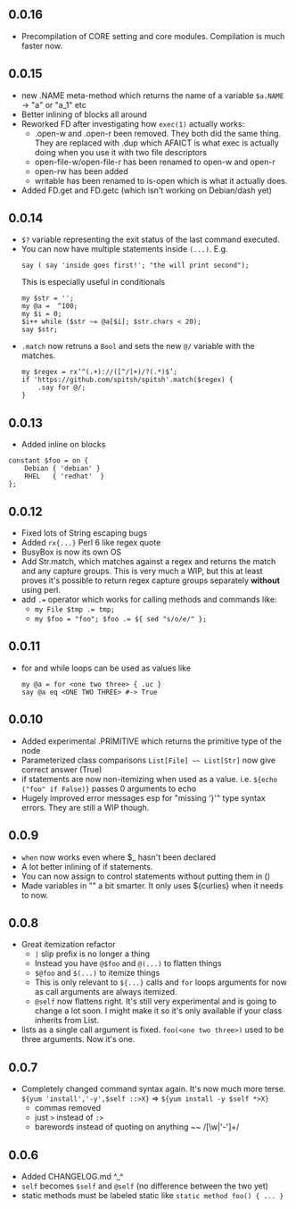 ## 0.0.16

- Precompilation of CORE setting and core modules. Compilation is much faster now.


## 0.0.15

- new .NAME meta-method which returns the name of a variable
  `$a.NAME` -> "a" or "a_1" etc
- Better inlining of blocks all around
- Reworked FD after investigating how `exec(1)` actually works:
  - .open-w and .open-r been removed. They
  both did the same thing. They are replaced with .dup which AFAICT is
  what exec is actually doing when you use it with two file descriptors
  - open-file-w/open-file-r has been renamed to open-w and open-r
  - open-rw has been added
  - writable has been renamed to is-open which is what it actually does.
- Added FD.get and FD.getc (which isn't working on Debian/dash yet)

## 0.0.14

- `$?` variable representing the exit status of the last command
  executed.
- You can now have multiple statements inside `(...)`. E.g.
  ```perl6
  say ( say 'inside goes first!'; "the will print second");
  ```
  This is especially useful in conditionals
  ```perl6
  my $str = '';
  my @a =  ^100;
  my $i = 0;
  $i++ while ($str ~= @a[$i]; $str.chars < 20);
  say $str;
  ```
- `.match` now retruns a `Bool` and sets the new `@/` variable with the matches.
  ```perl6
  my $regex = rx‘^(.+)://([^/]+)/?(.*)$’;
  if 'https://github.com/spitsh/spitsh'.match($regex) {
      .say for @/;
  }
  ```

## 0.0.13

- Added inline on blocks
```perl6
constant $foo = on {
    Debian { 'debian' }
    RHEL   { 'redhat'  }
};
```

## 0.0.12

- Fixed lots of String escaping bugs
- Added `rx{...}` Perl 6 like regex quote
- BusyBox is now its own OS
- Add Str.match, which matches against a regex and returns the match
  and any capture groups. This is very much a WIP, but this at least
  proves it's possible to return regex capture groups separately
  **without** using perl.
- add `.=` operator which works for calling methods and commands like:
  - `my File $tmp .= tmp;`
  - `my $foo = "foo"; $foo .= ${ sed "s/o/e/" };`

## 0.0.11

- for and while loops can be used as values like
  ```perl6
  my @a = for <one two three> { .uc }
  say @a eq <ONE TWO THREE> #-> True
  ```

## 0.0.10

- Added experimental .PRIMITIVE which returns the primitive type of the node
- Parameterized class comparisons `List[File] ~~ List[Str]` now give
  correct answer (True)
- if statements are now non-itemizing when used as a
  value. i.e. `${echo ("foo" if False)}` passes 0 arguments to echo
- Hugely improved error messages esp for "missing '}'" type syntax
  errors. They are still a WIP though.

## 0.0.9

- `when` now works even where $_ hasn't been declared
- A lot better inlining of if statements.
- You can now assign to control statements without putting them in ()
- Made variables in "" a bit smarter. It only uses ${curlies} when it needs to now.


## 0.0.8

- Great itemization refactor
  - `|` slip prefix is no longer a thing
  - Instead you have `@$foo` and `@(...)` to flatten things
  - `$@foo` and `$(...)` to itemize things
  - This is only relevant to `${...}` calls and `for` loops arguments
    for now as call arguments are always itemized.
  - `@self` now flattens right. It's still very experimental and is
    going to change a lot soon. I might make it so it's only available
    if your class inherits from List.
- lists as a single call argument is fixed. `foo(<one two three>)` used
  to be three arguments. Now it's one.

## 0.0.7

- Completely changed command syntax again. It's now much more terse.
  `${yum 'install','-y',$self ::>X}` => `${yum install -y $self *>X}`
  - commas removed
  - just `>` instead of `:>`
  - barewords instead of quoting on anything ~~ /[\w|'-']+/

## 0.0.6

- Added CHANGELOG.md ^_^
- `self` becomes `$self` and `@self` (no difference between the two yet)
- static methods must be labeled static like `static method foo() { ... }`
